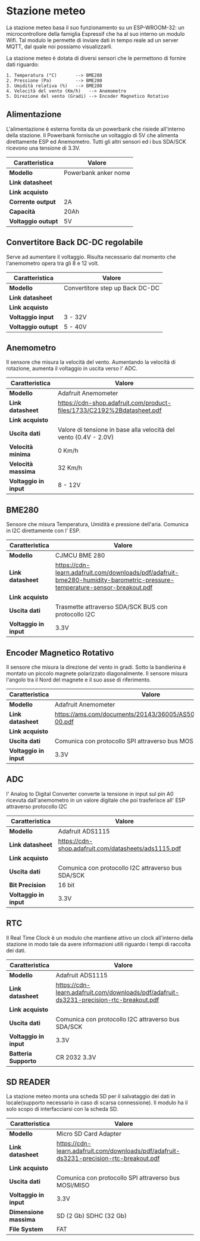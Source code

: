 # Stazione meteo

La stazione meteo basa il suo funzionamento su un ESP-WROOM-32: un microcontrollore della famiglia Espressif che ha al suo interno un modulo Wifi.
Tal modulo le permette di inviare dati in tempo reale ad un server MQTT, dal quale noi possiamo visualizzarli.

La stazione meteo è dotata di diversi sensori che le permettono di fornire dati riguardo:

    1. Temperatura (°C)       --> BME280
    2. Pressione (Pa)         --> BME280
    3. Umidità relativa (%)   --> BME280
    4. Velocità del vento (Km/h)   --> Anemometro
    5. Direzione del vento (Gradi) --> Encoder Magnetico Rotativo

## Alimentazione

L'alimentazione è esterna fornita da un powerbank che risiede all'interno della stazione.
Il Powerbank fornische un voltaggio di 5V che alimenta direttamente ESP ed Anemometro.
Tutti gli altri sensori ed i bus SDA/SCK ricevono una tensione di 3.3V.

| Caratteristica       | Valore               |
| -------------------- | -------------------- |
| **Modello**          | Powerbank anker nome |
| **Link datasheet**   |                      |
| **Link acquisto**    |                      |
| **Corrente output**  | 2A                   |
| **Capacità**         | 20Ah                 |
| **Voltaggio outupt** | 5V                   |

## Convertitore Back DC-DC regolabile

Serve ad aumentare il voltaggio. Risulta necessario dal momento che l'anemometro opera tra gli 8 e 12 volt.

| Caratteristica       | Valore                          |
| -------------------- | ------------------------------- |
| **Modello**          | Convertitore step up Back DC-DC |
| **Link datasheet**   |                                 |
| **Link acquisto**    |                                 |
| **Voltaggio input**  | 3 - 32V                         |
| **Voltaggio outupt** | 5 - 40V                         |

## Anemometro

Il sensore che misura la velocità del vento.
Aumentando la velocità di rotazione, aumenta il voltaggio in uscita verso l' ADC.

| Caratteristica         | Valore                                                                 |
| ---------------------- | ---------------------------------------------------------------------- |
| **Modello**            | Adafruit Anemometer                                                    |
| **Link datasheet**     | https://cdn-shop.adafruit.com/product-files/1733/C2192%2Bdatasheet.pdf |
| **Link acquisto**      |                                                                        |
| **Uscita dati**        | Valore di tensione in base alla velocità del vento (0.4V - 2.0V)       |
| **Velocità minima**    | 0 Km/h                                                                 |
| **Velocità massima**   | 32 Km/h                                                                |
| **Voltaggio in input** | 8 - 12V                                                                |

## BME280

Sensore che misura Temperatura, Umidità e pressione dell'aria. Comunica in I2C direttamente con l' ESP.

| Caratteristica         | Valore                                                                                                                    |
| ---------------------- | ------------------------------------------------------------------------------------------------------------------------- |
| **Modello**            | CJMCU BME 280                                                                                                             |
| **Link datasheet**     | https://cdn-learn.adafruit.com/downloads/pdf/adafruit-bme280-humidity-barometric-pressure-temperature-sensor-breakout.pdf |
| **Link acquisto**      |                                                                                                                           |
| **Uscita dati**        | Trasmette attraverso SDA/SCK BUS con protocollo I2C                                                                       |
| **Voltaggio in input** | 3.3V                                                                                                                      |

## Encoder Magnetico Rotativo

Il sensore che misura la direzione del vento in gradi. Sotto la bandierina è montato un piccolo magnete polarizzato diagonalmente.
Il sensore misura l'angolo tra il Nord del magnete e il suo asse di riferimento.

| Caratteristica         | Valore                                                         |
| ---------------------- | -------------------------------------------------------------- |
| **Modello**            | Adafruit Anemometer                                            |
| **Link datasheet**     | https://ams.com/documents/20143/36005/AS5048_DS000298_4-00.pdf |
| **Link acquisto**      |                                                                |
| **Uscita dati**        | Comunica con protocollo SPI attraverso bus MOSI/MISO           |
| **Voltaggio in input** | 3.3V                                                           |

## ADC

l' Analog to Digital Converter converte la tensione in input sul pin A0 ricevuta dall'anemometro in un valore digitale che poi trasferisce all' ESP
attraverso protocollo I2C

| Caratteristica         | Valore                                               |
| ---------------------- | ---------------------------------------------------- |
| **Modello**            | Adafruit ADS1115                                     |
| **Link datasheet**     | https://cdn-shop.adafruit.com/datasheets/ads1115.pdf |
| **Link acquisto**      |                                                      |
| **Uscita dati**        | Comunica con protocollo I2C attraverso bus SDA/SCK   |
| **Bit Precision**      | 16 bit                                               |
| **Voltaggio in input** | 3.3V                                                 |

## RTC

Il Real Time Clock è un modulo che mantiene attivo un clock all'interno della stazione in modo tale da avere informazioni utili riguardo i tempi di raccolta dei dati.

| Caratteristica         | Valore                                                                                  |
| ---------------------- | --------------------------------------------------------------------------------------- |
| **Modello**            | Adafruit ADS1115                                                                        |
| **Link datasheet**     | https://cdn-learn.adafruit.com/downloads/pdf/adafruit-ds3231-precision-rtc-breakout.pdf |
| **Link acquisto**      |                                                                                         |
| **Uscita dati**        | Comunica con protocollo I2C attraverso bus SDA/SCK                                      |
| **Voltaggio in input** | 3.3V                                                                                    |
| **Batteria Supporto**  | CR 2032 3.3V                                                                            |

## SD READER

La stazione meteo monta una scheda SD per il salvataggio dei dati in locale(supporto necessario in caso di scarsa connessione).
Il modulo ha il solo scopo di interfacciarsi con la scheda SD.

| Caratteristica         | Valore                                                                                  |
| ---------------------- | --------------------------------------------------------------------------------------- |
| **Modello**            | Micro SD Card Adapter                                                                   |
| **Link datasheet**     | https://cdn-learn.adafruit.com/downloads/pdf/adafruit-ds3231-precision-rtc-breakout.pdf |
| **Link acquisto**      |                                                                                         |
| **Uscita dati**        | Comunica con protocollo SPI attraverso bus MOSI/MISO                                    |
| **Voltaggio in input** | 3.3V                                                                                    |
| **Dimensione massima** | SD (2 Gb) SDHC (32 Gb)                                                                  |
| **File System**        | FAT                                                                                     |
